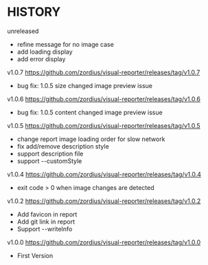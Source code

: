 HISTORY
=======

unreleased
 * refine message for no image case
 * add loading display
 * add error display

v1.0.7 https://github.com/zordius/visual-reporter/releases/tag/v1.0.7
 * bug fix: 1.0.5 size changed image preview issue

v1.0.6 https://github.com/zordius/visual-reporter/releases/tag/v1.0.6
 * bug fix: 1.0.5 content changed image preview issue

v1.0.5 https://github.com/zordius/visual-reporter/releases/tag/v1.0.5
 * change report image loading order for slow network
 * fix add/remove description style
 * support description file
 * support --customStyle

v1.0.4 https://github.com/zordius/visual-reporter/releases/tag/v1.0.4
 * exit code > 0 when image changes are detected

v1.0.2 https://github.com/zordius/visual-reporter/releases/tag/v1.0.2
 * Add favicon in report
 * Add git link in report
 * Support --writeInfo

v1.0.0 https://github.com/zordius/visual-reporter/releases/tag/v1.0.0
 * First Version
